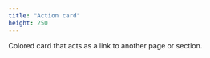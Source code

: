 ```yaml
---
title: "Action card"
height: 250
---
```


Colored card that acts as a link to another page or section.

